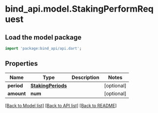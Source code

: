 # bind_api.model.StakingPerformRequest

## Load the model package
```dart
import 'package:bind_api/api.dart';
```

## Properties
Name | Type | Description | Notes
------------ | ------------- | ------------- | -------------
**period** | [**StakingPeriods**](StakingPeriods.md) |  | [optional] 
**amount** | **num** |  | [optional] 

[[Back to Model list]](../README.md#documentation-for-models) [[Back to API list]](../README.md#documentation-for-api-endpoints) [[Back to README]](../README.md)


